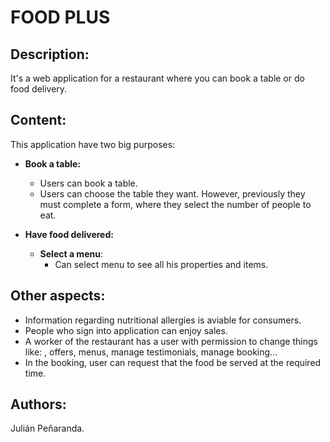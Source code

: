 # FOOD PLUS

## Description:

It's a web application for a restaurant where you can book a table or do food delivery.

## Content:

This application have two big purposes:


* **Book a table:**
    * Users can book a table.
    * Users can choose the table they want. However, previously they must complete a form, where they select the number of people to eat.

* **Have food delivered:**
	* **Select a menu**:
		* Can select menu to see all his properties and items.

## Other aspects:
* Information regarding nutritional allergies is aviable for consumers.
* People who sign into application can enjoy sales.
* A worker of the restaurant has a user with permission to change things like: , offers, menus, manage testimonials, manage booking...
* In the booking, user can request that the food be served at the required time.


## Authors:

Julián Peñaranda.
